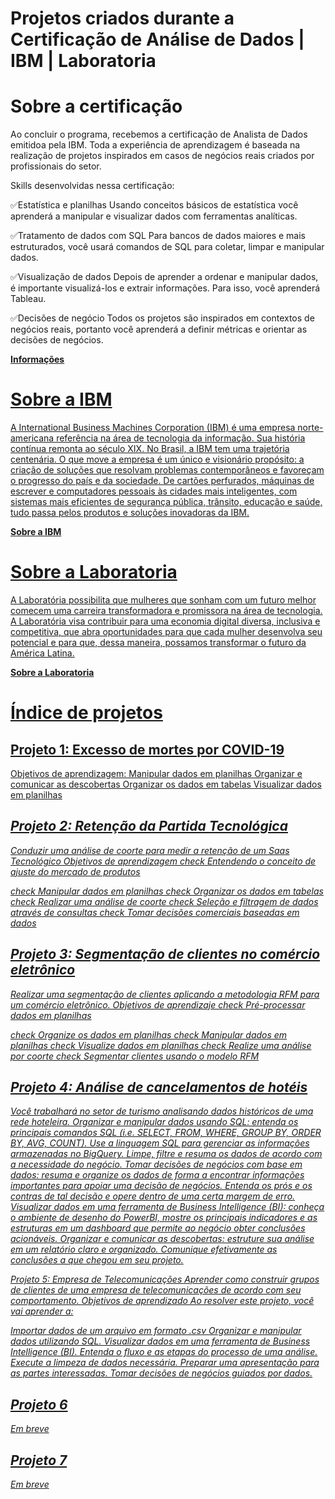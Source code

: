 # Projetos criados durante a Certificação de Análise de Dados | IBM | Laboratoria

# Sobre a certificação
Ao concluir o programa, recebemos a certificação de Analista de Dados emitidoa pela IBM. Toda a experiência de aprendizagem é baseada na realização de projetos inspirados em casos de negócios reais criados por profissionais do setor.

Skills desenvolvidas nessa certificação:

✅Estatística e planilhas
Usando conceitos básicos de estatística você aprenderá a manipular e visualizar dados com ferramentas analíticas. 

✅Tratamento de dados com SQL
Para bancos de dados maiores e mais estruturados, você usará comandos de SQL para coletar, limpar e manipular dados.

✅Visualização de dados
Depois de aprender a ordenar e manipular dados, é importante visualizá-los e extrair informações. Para isso, você aprenderá Tableau.

✅Decisões de negócio
Todos os projetos são inspirados em contextos de negócios reais, portanto você aprenderá a definir métricas e orientar as decisões de negócios.

<b><a href="https://www.laboratoria.la/br/certificacao-analise-de-dados" target="_blank"> Informações </b> 
  
# Sobre a IBM
A International Business Machines Corporation (IBM) é uma empresa norte-americana referência na área de tecnologia da informação. Sua história contínua remonta ao século XIX. No Brasil, a IBM tem uma trajetória centenária. O que move a empresa é um único e visionário propósito: a criação de soluções que resolvam problemas contemporâneos e favoreçam o progresso do país e da sociedade. De cartões perfurados, máquinas de escrever e computadores pessoais às cidades mais inteligentes, com sistemas mais eficientes de segurança pública, trânsito, educação e saúde, tudo passa pelos produtos e soluções inovadoras da IBM. 
  
<b><a href="https://www.ibm.com/" target="_blank"> Sobre a IBM </b> 
  
# Sobre a Laboratoria
A Laboratória possibilita que mulheres que sonham com um futuro melhor comecem uma carreira transformadora e promissora na área de tecnologia. A Laboratória visa contribuir para uma economia digital diversa, inclusiva e competitiva, que abra oportunidades para que cada mulher desenvolva seu potencial e para que, dessa maneira, possamos transformar o futuro da América Latina.

<b><a href="https://www.laboratoria.la/" target="_blank"> Sobre a Laboratoria </b>

  
# Índice de projetos 
## Projeto 1: Excesso de mortes por COVID-19
Objetivos de aprendizagem:
Manipular dados em planilhas
Organizar e comunicar as descobertas
Organizar os dados em tabelas
Visualizar dados em planilhas
  
<EM BREVE>
  
## Projeto 2: Retenção da Partida Tecnológica
Conduzir uma análise de coorte para medir a retenção de um Saas Tecnológico
Objetivos de aprendizagem
check
Entendendo o conceito de ajuste do mercado de produtos

check
Manipular dados em planilhas
check
Organizar os dados em tabelas
check
Realizar uma análise de coorte
check
Seleção e filtragem de dados através de consultas
check
Tomar decisões comerciais baseadas em dados
  
## Projeto 3: Segmentação de clientes no comércio eletrônico
Realizar uma segmentação de clientes aplicando a metodologia RFM para um comércio eletrônico.
Objetivos de aprendizaje
check
Pré-processar dados em planilhas

check
Organize os dados em planilhas
check
Manipular dados em planilhas
check
Visualize dados em planilhas
check
Realize uma análise por coorte
check
Segmentar clientes usando o modelo RFM
  
## Projeto 4: Análise de cancelamentos de hotéis
Você trabalhará no setor de turismo analisando dados históricos de uma rede hoteleira.
Organizar e manipular dados usando SQL: entenda os principais comandos SQL (i.e. SELECT, FROM, WHERE, GROUP BY, ORDER BY, AVG, COUNT). Use a linguagem SQL para gerenciar as informações armazenadas no BigQuery. Limpe, filtre e resuma os dados de acordo com a necessidade do negócio.
Tomar decisões de negócios com base em dados: resuma e organize os dados de forma a encontrar informações importantes para apoiar uma decisão de negócios. Entenda os prós e os contras de tal decisão e opere dentro de uma certa margem de erro.
Visualizar dados em uma ferramenta de Business Intelligence (BI): conheça o ambiente de desenho do PowerBI, mostre os principais indicadores e as estruturas em um dashboard que permite ao negócio obter conclusões acionáveis.
Organizar e comunicar as descobertas: estruture sua análise em um relatório claro e organizado. Comunique efetivamente as conclusões a que chegou em seu projeto.
  
Projeto 5: Empresa de Telecomunicações
Aprender como construir grupos de clientes de uma empresa de telecomunicações de acordo com seu comportamento.
  Objetivos de aprendizado
Ao resolver este projeto, você vai aprender a:

Importar dados de um arquivo em formato .csv
Organizar e manipular dados utilizando SQL.
Visualizar dados em uma ferramenta de Business Intelligence (BI).
Entenda o fluxo e as etapas do processo de uma análise.
Execute a limpeza de dados necessária.
Preparar uma apresentação para as partes interessadas.
Tomar decisões de negócios guiados por dados.
  
## Projeto 6
Em breve
  
## Projeto 7
Em breve
